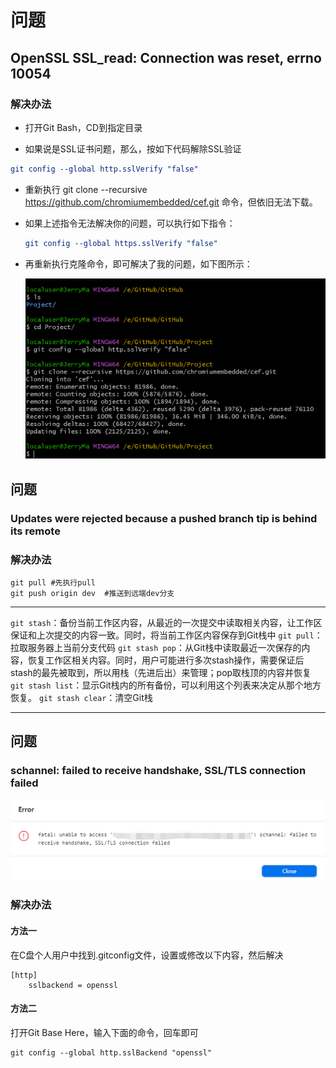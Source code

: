 # 问题

## OpenSSL SSL_read: Connection was reset, errno 10054

### 解决办法

* 打开Git Bash，CD到指定目录

* 如果说是SSL证书问题，那么，按如下代码解除SSL验证

```cmake
git config --global http.sslVerify "false"
```

* 重新执行 git clone --recursive https://github.com/chromiumembedded/cef.git 命令，但依旧无法下载。

* 如果上述指令无法解决你的问题，可以执行如下指令：

  ```cmake
  git config --global https.sslVerify "false"
  ```

* 再重新执行克隆命令，即可解决了我的问题，如下图所示：

  ![avatar](.\image\Snipaste_2023-05-06_14-06-33.png)

## 问题

### Updates were rejected because a pushed branch tip is behind its remote

### 解决办法

```
git pull #先执行pull
git push origin dev  #推送到远端dev分支
```

---

`git stash`：备份当前工作区内容，从最近的一次提交中读取相关内容，让工作区保证和上次提交的内容一致。同时，将当前工作区内容保存到Git栈中
`git pull`：拉取服务器上当前分支代码
`git stash pop`：从Git栈中读取最近一次保存的内容，恢复工作区相关内容。同时，用户可能进行多次stash操作，需要保证后stash的最先被取到，所以用栈（先进后出）来管理；pop取栈顶的内容并恢复
`git stash list`：显示Git栈内的所有备份，可以利用这个列表来决定从那个地方恢复。
`git stash clear`：清空Git栈

---

## 问题

### schannel: failed to receive handshake, SSL/TLS connection failed

![](image/81213b71af5d4019b9b0abad1d481439.png)

### 解决办法

#### 方法一

在C盘个人用户中找到.gitconfig文件，设置或修改以下内容，然后解决

```
[http]
    sslbackend = openssl
```

#### 方法二

打开Git Base Here，输入下面的命令，回车即可

```
git config --global http.sslBackend "openssl"
```

